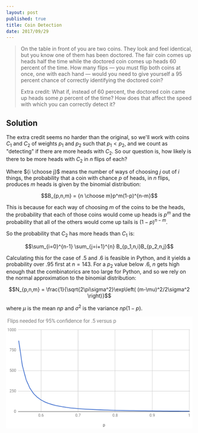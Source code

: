 ```yaml
---
layout: post
published: true
title: Coin Detection
date: 2017/09/29
---
```


>On the table in front of you are two coins. They look and feel identical, but you know one of them has been doctored. The fair coin comes up heads half the time while the doctored coin comes up heads 60 percent of the time. How many flips — you must flip both coins at once, one with each hand — would you need to give yourself a 95 percent chance of correctly identifying the doctored coin?
>
>Extra credit: What if, instead of 60 percent, the doctored coin came up heads some $p$ percent of the time? How does that affect the speed with which you can correctly detect it?

<!--more-->

## Solution

The extra credit seems no harder than the original, so we'll work with coins $C_1$ and $C_2$ of weights $p_1$ and $p_2$ such that $p_1 < p_2$, and we count as "detecting" if there are more heads with $C_2$. So our question is, how likely is there to be more heads with $C_2$ in $n$ flips of each?

Where ${i \choose j}$ means the number of ways of choosing $j$ out of $i$ things, the probability that a coin with chance $p$ of heads, in $n$ flips, produces $m$ heads is given by the binomial distribution:

$$B_{p,n,m} = {n \choose m}p^m(1-p)^{n-m}$$

This is because for each way of choosing $m$ of the coins to be the heads, the probability that each of those coins would come up heads is $p^m$ and the probability that all of the others would come up tails is $(1-p)^{n-m}$. 

So the probability that $C_2$ has more heads than $C_1$ is:

$$\sum_{i=0}^{n-1} \sum_{j=i+1}^{n} B_{p_1,n,i}B_{p_2,n,j}$$

Calculating this for the case of $.5$ and $.6$ is feasible in Python, and it yields a probability over .95 first at $n=143$. For a $p_2$ value below $.6$, $n$ gets high enough that the combinatorics are too large for Python, and so we rely on the normal approximation to the binomial distribution:

$$N_{p,n,m} = \frac{1}{\sqrt{2\pi\sigma^2}\exp\left( (m-\mu)^2/2\sigma^2 \right)}$$

where $\mu$ is the mean $np$ and $\sigma^2$ is the variance $np(1-p)$.

![Flips needed versus values of p.](/img/CoinDetection.png)

<br>
